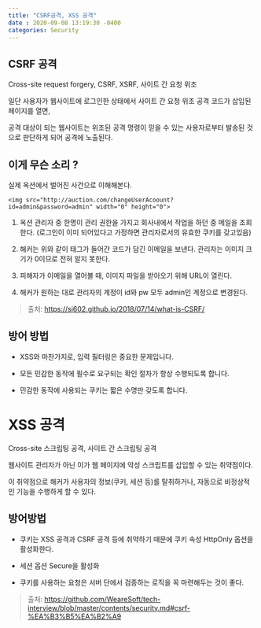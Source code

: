 ```yaml
---
title: "CSRF공격, XSS 공격"
date : 2020-09-08 13:19:30 -0400
categories: Security
---
```


## CSRF 공격

Cross-site request forgery, CSRF, XSRF, 사이트 간 요청 위조

일단 사용자가 웹사이트에 로그인한 상태에서 사이트 간 요청 위조 공격 코드가 삽입된 페이지를 열면, 

공격 대상이 되는 웹사이트는 위조된 공격 명령이 믿을 수 있는 사용자로부터 발송된 것으로 판단하게 되어 공격에 노출된다.

## 이게 무슨 소리 ?

실제 옥션에서 벌어진 사건으로 이해해본다.

```
<img src="http://auction.com/changeUserAcoount?id=admin&password=admin" width="0" height="0">
```
1. 옥션 관리자 중 한명이 관리 권한을 가지고 회사내에서 작업을 하던 중 메일을 조회한다. (로그인이 이미 되어있다고 가정하면 관리자로서의 유효한 쿠키를 갖고있음)

2. 해커는 위와 같이 태그가 들어간 코드가 담긴 이메일을 보낸다. 관리자는 이미지 크기가 0이므로 전혀 알지 못한다.

3. 피해자가 이메일을 열어볼 때, 이미지 파일을 받아오기 위해 URL이 열린다.

4. 해커가 원하는 대로 관리자의 계정이 id와 pw 모두 admin인 계정으로 변경된다.


> 출처: https://sj602.github.io/2018/07/14/what-is-CSRF/

## 방어 방법

- XSS와 마찬가지로, 입력 필터링은 중요한 문제입니다.

- 모든 민감한 동작에 필수로 요구되는 확인 절차가 항상 수행되도록 합니다.

- 민감한 동작에 사용되는 쿠키는 짧은 수명만 갖도록 합니다.


# XSS 공격

Cross-site 스크립팅 공격, 사이트 간 스크립팅 공격

웹사이트 관리자가 아닌 이가 웹 페이지에 악성 스크립트를 삽입할 수 있는 취약점이다.

이 취약점으로 해커가 사용자의 정보(쿠키, 세션 등)를 탈취하거나, 자동으로 비정상적인 기능을 수행하게 할 수 있다.


## 방어방법

- 쿠키는 XSS 공격과 CSRF 공격 등에 취약하기 때문에 쿠키 속성 HttpOnly 옵션을 활성화한다.

- 세션 옵션 Secure을 활성화

- 쿠키를 사용하는 요청은 서버 단에서 검증하는 로직을 꼭 마련해두는 것이 좋다.


> 출처: https://github.com/WeareSoft/tech-interview/blob/master/contents/security.md#csrf-%EA%B3%B5%EA%B2%A9


